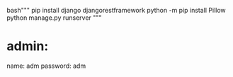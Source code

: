 bash"""
pip install django djangorestframework 
python -m pip install Pillow
python manage.py runserver
"""
# admin:
name: adm
password: adm
